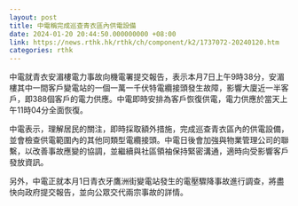 ```yaml
---
layout: post
title: 中電稱完成巡查青衣區內供電設備
date: 2024-01-20 20:44:50.000000000 +08:00
link: https://news.rthk.hk/rthk/ch/component/k2/1737072-20240120.htm
categories: rthk
---
```


中電就青衣安湄樓電力事故向機電署提交報告，表示本月7日上午9時38分，安湄樓其中一間客戶變電站的一個一萬一千伏特電纜接頭發生故障，影響大廈近一半客戶，即388個客戶的電力供應。中電即時安排為客戶恢復供電，電力供應於當天上午11時04分全面恢復。

中電表示，理解居民的關注，即時採取額外措施，完成巡查青衣區內的供電設備，並會檢查供電範圍內的其他同類型電纜接頭。中電日後會加強與物業管理公司的聯繫，以改善事故應變的協調，並繼續與社區領袖保持緊密溝通，適時向受影響客戶發放資訊。

另外，中電正就本月1日青衣牙鷹洲街變電站發生的電壓驟降事故進行調查，將盡快向政府提交報告，並向公眾交代兩宗事故的詳情。
